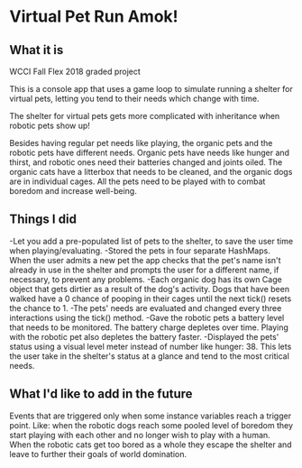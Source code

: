 # Virtual Pet Run Amok!

## What it is 
WCCI Fall Flex 2018 graded project

This is a console app that uses a game loop to simulate running a shelter for virtual pets, letting you tend to their needs which change with time.

The shelter for virtual pets gets more complicated with inheritance when robotic pets show up! 

Besides having regular pet needs like playing, the organic pets and the robotic pets have different needs. Organic pets have needs like hunger and thirst, and robotic ones need their batteries changed and joints oiled. The organic cats have a litterbox that needs to be cleaned, and the organic dogs are in individual cages. All the pets need to be played with to combat boredom and increase well-being.

## Things I did
-Let you add a pre-populated list of pets to the shelter, to save the user time when playing/evaluating.
-Stored the pets in four separate HashMaps. When the user admits a new pet the app checks that the pet's name isn't already in use in the shelter and prompts the user for a different name, if necessary, to prevent any problems.
-Each organic dog has its own Cage object that gets dirtier as a result of the dog's activity. Dogs that have been walked have a 0 chance of pooping in their cages until the next tick() resets the chance to 1.
-The pets' needs are evaluated and changed every three interactions using the tick() method.
-Gave the robotic pets a battery level that needs to be monitored. The battery charge depletes over time. Playing with the robotic pet also depletes the battery faster.
-Displayed the pets' status using a visual level meter instead of number like hunger: 38. This lets the user take in the shelter's status at a glance and tend to the most critical needs.

## What I'd like to add in the future
Events that are triggered only when some instance variables reach a trigger point. 
Like: when the robotic dogs reach some pooled level of boredom they start playing with each other and no longer wish to play with a human. When the robotic cats get too bored as a whole they escape the shelter and leave to further their goals of world domination. 